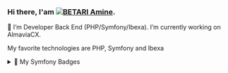 ### Hi there, I'am <a href='https://www.linkedin.com/in/amine-betari/' target='_blank'><img src='https://img.shields.io/badge/BETARI%20-Amine-green' alt='BETARI  Amine'/></a>. 
🔭 I’m Developer Back End (PHP/Symfony/Ibexa). I’m currently working on AlmaviaCX. 

My favorite technologies are PHP, Symfony and Ibexa 


<details>
  <summary>🎼 My Symfony Badges</summary><br />
          <a href="https://connect.symfony.com/badge/107/eleven-year-membership"><img src="https://connect.symfony.com/uploads/badges/f7c7d054-7472-4898-a9c8-67b0026a674b/4184d699-d283-4a75-82ed-32a3bbe90607.png" alt="Eleven-year membership badge" width="120" height="120"></a>
          <a href="https://connect.symfony.com/badge/73/ten-year-membership"><img width="100" src="https://connect.symfony.com/uploads/badges/cb6edcd1-d790-4478-960f-44933774603f/3f4a0705-1b64-48e8-b5f2-070029bf6e08.png" alt="Ten-year membership badge"></a>
          <a href="https://connect.symfony.com/badge/72/nine-year-membership"><img width="100" src="https://connect.symfony.com/uploads/badges/9dd993a7-15e3-41bc-abf2-96644a7b5307/e6450cc5-fb6a-4812-9b51-7555f61672e2.png" alt="Nine-year membership badge"></a>
          <a href="https://connect.symfony.com/badge/122/symfony-4-certified-developer-advanced"><img width="100" src="https://connect.symfony.com/uploads/badges/eaedf0db-c39b-42a7-aee8-a7e9e10477d0/2056d42b-8611-411d-af90-e0ecb8429fa8.png" alt="Symfony 4 Certified Developer (Advanced) badge"></a>
          <a href="https://connect.symfony.com/badge/71/eight-year-membership"><img width="100" src="https://connect.symfony.com/uploads/badges/b3ef1fd5-aa43-49e0-8d51-a3612cbd9e1a/f8b3fed6-edee-4ef5-adf6-9f3e8e524eab.png" alt="Eight-year membership badge"></a>
          <a href="https://connect.symfony.com/badge/26/seven-year-membership"><img width="100" src="https://connect.symfony.com/uploads/badges/d28c3e13-1a93-4988-986c-6875dc83f356/f7db381f-7942-40c4-82c3-f889cb0c10bc.png" alt="Seven-year membership badge"></a>
          <a href="https://connect.symfony.com/badge/25/six-year-membership"><img width="100" src="https://connect.symfony.com/uploads/badges/d92978da-be67-455c-a2f9-e18298041111/bfac5876-a833-4fd4-a14f-af08d5672a4a.png" alt="Six-year membership badge"></a>
          <a href="https://connect.symfony.com/badge/16/five-year-membership"><img width="100" src="https://connect.symfony.com/uploads/badges/13f9afa9-8bf1-4f41-b4e7-b5237746556e/edb3831a-be9a-4e16-a70d-309aa57d08df.png" alt="Five-year membership badge"></a>
          <a href="https://connect.symfony.com/badge/15/four-year-membership"><img width="100" src="https://connect.symfony.com/uploads/badges/3e9693d4-db4b-4ea7-a43c-db3fe4557b57/8652f548-dc0d-4d14-9d25-9a4c61d46032.png" alt="Four-year membership badge"></a>
          <a href="https://connect.symfony.com/badge/14/three-year-membership"><img width="100" src="https://connect.symfony.com/uploads/badges/6959cc5f-ec03-4700-b00c-e3320896a49a/067fcf79-eb02-494f-984c-f52cd20667db.png" alt="Three-year membership badge"></a>
          <a href="https://connect.symfony.com/badge/178/symfonycon-disneyland-paris-2022-attendee"><img width="100" src="https://connect.symfony.com/uploads/badges/06d08605-7446-46a6-b972-9ee8baf5eb23/6acdd638-9cfd-4a4a-be24-9821c422587e.png" alt="SymfonyWorld Online 2020 Attendee badge"></a>
          <a href="https://connect.symfony.com/badge/4/commenter"><img width="100" src="https://connect.symfony.com/uploads/badges/a72bf276-b900-4d56-8dcd-0c9a329e7081/b34adc3d-36c5-40a9-9ae3-5ba25df7e8a9.png" alt="Commenter badge"></a>
          <a href="https://connect.symfony.com/badge/36/symfony-documentation-contributor"><img width="100" src="https://connect.symfony.com/uploads/badges/b732d9fb-0002-47c2-a91e-1a1e1fa1b445/08aca44d-2aa2-4d25-83a2-ed7586bef9d1.png" alt="Symfony Documentation Contributor badge"></a>
          <a href="https://connect.symfony.com/badge/13/two-year-membership"><img width="100" src="https://connect.symfony.com/uploads/badges/f92ce2f9-60b5-42aa-8651-a1e8035cf2d7/5f293091-b749-41d9-92a0-b12af52de6b0.png" alt="Two-year membership badge"></a>
          <a href="https://connect.symfony.com/badge/12/one-year-membership"><img width="100" src="https://connect.symfony.com/uploads/badges/fa8faed9-80fd-4aa6-8c5c-9f36acc24702/c23a90b0-fb2a-4e39-95d2-6ff7e84a1a1c.png" alt="One-year membership badge"></a>
          <a href="https://connect.symfony.com/badge/1/hey-you"><img width="100" src="https://connect.symfony.com/uploads/badges/9a527385-2220-476d-a4aa-5823501c8d5f/49ac6d4a-813b-47c1-96bc-83e0d2cd46a6.png" alt="Hey you! badge"></a>
  </details>

<!--
**amine-betari/amine-betari** is a ✨ _special_ ✨ repository because its `README.md` (this file) appears on your GitHub profile.

Here are some ideas to get you started:

- 🔭 I’m currently working on ...
- 🌱 I’m currently learning ...
- 👯 I’m looking to collaborate on ...
- 🤔 I’m looking for help with ...
- 💬 Ask me about ...
- 📫 How to reach me: ...
- 😄 Pronouns: ...
- ⚡ Fun fact: ...
-->

